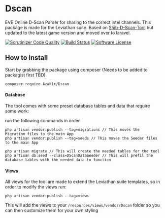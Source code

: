 # Dscan
EVE Online D-Scan Parser for sharing to the correct intel channels. This package is made for the Leviathan suite. Based on <a href="https://github.com/shibdib/Shib-D-Scan-Tool">Shib-D-Scan-Tool</a> but updated to the latest game version and moved over to laravel.

[![Scrutinizer Code Quality](https://scrutinizer-ci.com/g/Azak1r/Dscan/badges/quality-score.png?b=master)](https://scrutinizer-ci.com/g/Azak1r/Dscan/?branch=master)
[![Build Status](https://scrutinizer-ci.com/g/Azak1r/Dscan/badges/build.png?b=master)](https://scrutinizer-ci.com/g/Azak1r/Dscan/build-status/master)
<a href="LICENSE"><img src="https://img.shields.io/badge/license-MIT-brightgreen.svg?style=flat-square" alt="Software License"></img></a>

## How to install

Start by grabbing the package using composer (Needs to be added to packagist first TBD)
```
composer require Azak1r/Dscan
```


#### Database
The tool comes with some preset database tables and data that require some work:


run the following commands in order
```
php artisan vendor:publish --tag=migrations // This moves the Migration files to the main App
php artisan vendor:publish --tag=seeds // This moves the Seeder files to the main App

php artisan migrate // This will create the needed tables for the tool
php artisan db:seed --class=DScanDataSeeder // This will prefil the database tables with the needed data to function
```


#### Views
All views for the tool are made to extend the Leviathan suite templates, so in order to modify the views run:
```
php artisan vendor:publish --tag=views
```
This will add the views to your ```/resources/views/vendor/Dscan``` folder so you can then customize them for your own styling


